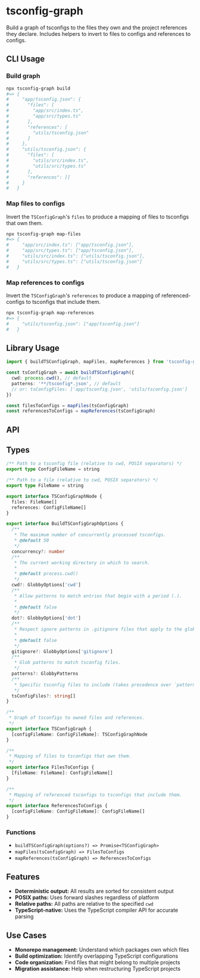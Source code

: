 # tsconfig-graph

Build a graph of tsconfigs to the files they own and the project references they declare. Includes helpers to invert to files to configs and references to configs.

## CLI Usage

### Build graph

```sh
npx tsconfig-graph build
#=> {
#     "app/tsconfig.json": {
#       "files": [
#         "app/src/index.ts",
#         "app/src/types.ts"
#       ],
#       "references": [
#         "utils/tsconfig.json"
#       ]
#     },
#     "utils/tsconfig.json": {
#       "files": [
#         "utils/src/index.ts",
#         "utils/src/types.ts"
#       ],
#       "references": []
#     }
#   }
```

### Map files to configs

Invert the `TSConfigGraph`'s `files` to produce a mapping of files to tsconfigs that own them.

```sh
npx tsconfig-graph map-files
#=> {
#     "app/src/index.ts": ["app/tsconfig.json"],
#     "app/src/types.ts": ["app/tsconfig.json"],
#     "utils/src/index.ts": ["utils/tsconfig.json"],
#     "utils/src/types.ts": ["utils/tsconfig.json"]
#   }
```

### Map references to configs

Invert the `TSConfigGraph`'s `references` to produce a mapping of referenced-configs to tsconfigs that include them.

```sh
npx tsconfig-graph map-references
#=> {
#     "utils/tsconfig.json": ["app/tsconfig.json"]
#   }
```

## Library Usage

```ts
import { buildTSConfigGraph, mapFiles, mapReferences } from 'tsconfig-graph'

const tsConfigGraph = await buildTSConfigGraph({
  cwd: process.cwd(), // default
  patterns: '**/tsconfig*.json', // default
  // or: tsConfigFiles: ['app/tsconfig.json', 'utils/tsconfig.json']
})

const filesToConfigs = mapFiles(tsConfigGraph)
const referencesToConfigs = mapReferences(tsConfigGraph)
```

## API

## Types

```ts
/** Path to a tsconfig file (relative to cwd, POSIX separators) */
export type ConfigFileName = string

/** Path to a file (relative to cwd, POSIX separators) */
export type FileName = string

export interface TSConfigGraphNode {
  files: FileName[]
  references: ConfigFileName[]
}

export interface BuildTSConfigGraphOptions {
  /**
   * The maximum number of concurrently processed tsconfigs.
   * @default 50
   */
  concurrency?: number
  /**
   * The current working directory in which to search.
   *
   * @default process.cwd()
   */
  cwd?: GlobbyOptions['cwd']
  /**
   * Allow patterns to match entries that begin with a period (.).
   *
   * @default false
   */
  dot?: GlobbyOptions['dot']
  /**
   * Respect ignore patterns in .gitignore files that apply to the globbed files.
   *
   * @default false
   */
  gitignore?: GlobbyOptions['gitignore']
  /**
   * Glob patterns to match tsconfig files.
   */
  patterns?: GlobbyPatterns
  /**
   * Specific tsconfig files to include (takes precedence over `patterns`).
   */
  tsConfigFiles?: string[]
}

/**
 * Graph of tsconfigs to owned files and references.
 */
export interface TSConfigGraph {
  [configFileName: ConfigFileName]: TSConfigGraphNode
}

/**
 * Mapping of files to tsconfigs that own them.
 */
export interface FilesToConfigs {
  [fileName: FileName]: ConfigFileName[]
}

/**
 * Mapping of referenced tsconfigs to tsconfigs that include them.
 */
export interface ReferencesToConfigs {
  [configFileName: ConfigFileName]: ConfigFileName[]
}
```

### Functions

- `buildTSConfigGraph(options?) => Promise<TSConfigGraph>`
- `mapFiles(tsConfigGraph) => FilesToConfigs`
- `mapReferences(tsConfigGraph) => ReferencesToConfigs`

## Features

- **Deterministic output:** All results are sorted for consistent output
- **POSIX paths:** Uses forward slashes regardless of platform
- **Relative paths:** All paths are relative to the specified `cwd`
- **TypeScript-native:** Uses the TypeScript compiler API for accurate parsing

## Use Cases

- **Monorepo management:** Understand which packages own which files
- **Build optimization:** Identify overlapping TypeScript configurations
- **Code organization:** Find files that might belong to multiple projects
- **Migration assistance:** Help when restructuring TypeScript projects
